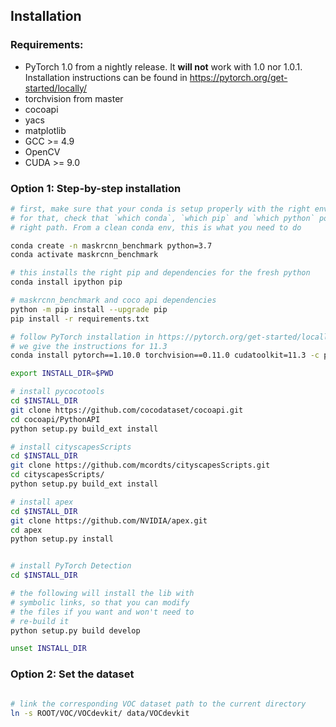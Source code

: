 ## Installation

### Requirements:
- PyTorch 1.0 from a nightly release. It **will not** work with 1.0 nor 1.0.1. Installation instructions can be found in https://pytorch.org/get-started/locally/
- torchvision from master
- cocoapi
- yacs
- matplotlib
- GCC >= 4.9
- OpenCV
- CUDA >= 9.0


### Option 1: Step-by-step installation

```bash
# first, make sure that your conda is setup properly with the right environment
# for that, check that `which conda`, `which pip` and `which python` points to the
# right path. From a clean conda env, this is what you need to do

conda create -n maskrcnn_benchmark python=3.7
conda activate maskrcnn_benchmark

# this installs the right pip and dependencies for the fresh python
conda install ipython pip

# maskrcnn_benchmark and coco api dependencies
python -m pip install --upgrade pip
pip install -r requirements.txt

# follow PyTorch installation in https://pytorch.org/get-started/locally/
# we give the instructions for 11.3
conda install pytorch==1.10.0 torchvision==0.11.0 cudatoolkit=11.3 -c pytorch

export INSTALL_DIR=$PWD

# install pycocotools
cd $INSTALL_DIR
git clone https://github.com/cocodataset/cocoapi.git
cd cocoapi/PythonAPI
python setup.py build_ext install

# install cityscapesScripts
cd $INSTALL_DIR
git clone https://github.com/mcordts/cityscapesScripts.git
cd cityscapesScripts/
python setup.py build_ext install

# install apex
cd $INSTALL_DIR
git clone https://github.com/NVIDIA/apex.git
cd apex
python setup.py install


# install PyTorch Detection
cd $INSTALL_DIR

# the following will install the lib with
# symbolic links, so that you can modify
# the files if you want and won't need to
# re-build it
python setup.py build develop

unset INSTALL_DIR


```

### Option 2: Set the dataset
``` bash

# link the corresponding VOC dataset path to the current directory
ln -s ROOT/VOC/VOCdevkit/ data/VOCdevkit

```
